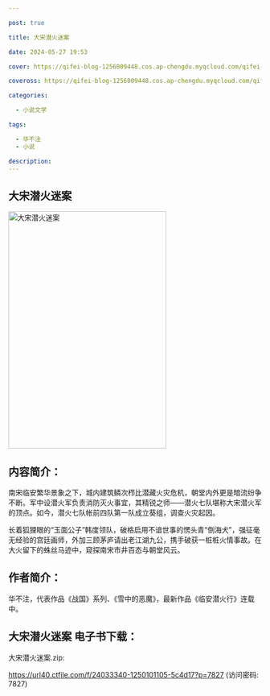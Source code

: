 ```yaml
---

post: true

title: 大宋潜火迷案

date: 2024-05-27 19:53

cover: https://qifei-blog-1256009448.cos.ap-chengdu.myqcloud.com/qifei-blog/662f65330ea9cb1403d139ad.jpg

coveross: https://qifei-blog-1256009448.cos.ap-chengdu.myqcloud.com/qifei-blog/662f65330ea9cb1403d139ad.jpg

categories:

  - 小说文学

tags:

  - 华不注
  - 小说

description:
---
```


## 大宋潜火迷案
<img alt="大宋潜火迷案 " class="aligncenter loading" data-was-processed="true" decoding="async" fetchpriority="high" height="471" src="https://qifei-blog-1256009448.cos.ap-chengdu.myqcloud.com/qifei-blog/662f65330ea9cb1403d139ad.jpg " style="cursor: zoom-in;" width="314"/>

## 内容简介：

南宋临安繁华景象之下，城内建筑鳞次栉比潜藏火灾危机，朝堂内外更是暗流纷争不断。军中设潜火军负责消防灭火事宜，其精锐之师——潜火七队堪称大宋潜火军的顶点。如今，潜火七队帐前四队第一队成立葵组，调查火灾起因。

长着狐狸眼的“玉面公子”韩度领队，破格启用不谙世事的愣头青“倒海犬”，强征毫无经验的宫廷画师，外加三顾茅庐请出老江湖九公，携手破获一桩桩火情事故。在大火留下的蛛丝马迹中，窥探南宋市井百态与朝堂风云。

## 作者简介：

华不注，代表作品《战国》系列、《雪中的恶魔》，最新作品《临安潜火行》连载中。

## 大宋潜火迷案 电子书下载：
大宋潜火迷案.zip: 

https://url40.ctfile.com/f/24033340-1250101105-5c4d17?p=7827 (访问密码: 7827)
